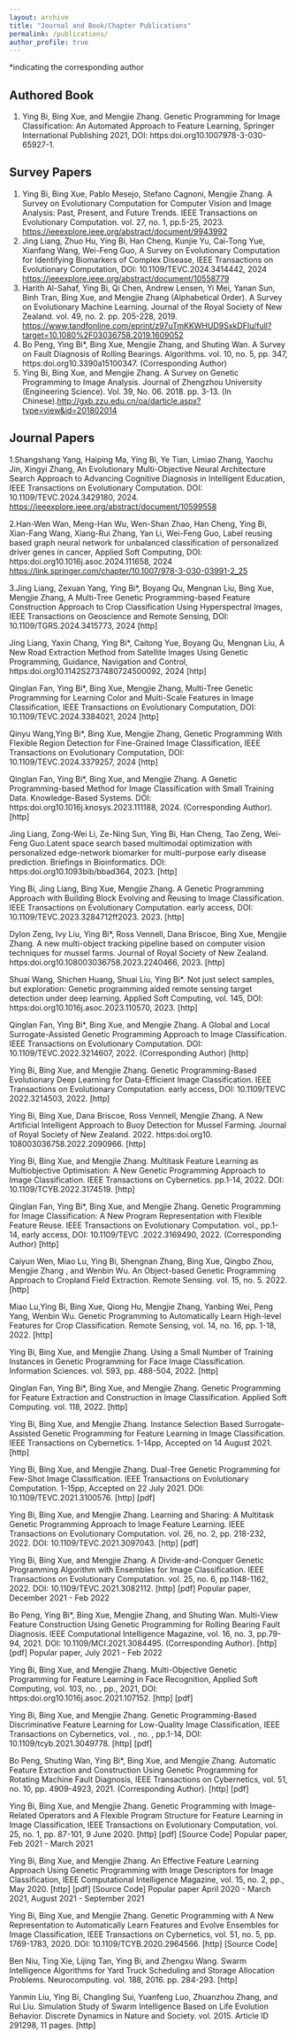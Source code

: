 ```yaml
---
layout: archive
title: "Journal and Book/Chapter Publications"
permalink: /publications/
author_profile: true
---
```

*indicating the corresponding author

## Authored Book
1. Ying Bi, Bing Xue, and Mengjie Zhang. Genetic Programming for Image Classification: An Automated Approach to Feature Learning, Springer International Publishing 2021, DOI: https:doi.org10.1007978-3-030-65927-1.

## Survey Papers
1. Ying Bi, Bing Xue, Pablo Mesejo, Stefano Cagnoni, Mengjie Zhang. A Survey on Evolutionary Computation for Computer Vision and Image Analysis: Past, Present, and Future Trends. IEEE Transactions on Evolutionary Computation. vol. 27, no. 1, pp.5-25, 2023. https://ieeexplore.ieee.org/abstract/document/9943992
2. Jing Liang, Zhuo Hu, Ying Bi, Han Cheng, Kunjie Yu, Cai-Tong Yue, Xianfang Wang, Wei-Feng Guo, A Survey on Evolutionary Computation for Identifying Biomarkers of Complex Disease, IEEE Transactions on Evolutionary Computation, DOI: 10.1109/TEVC.2024.3414442, 2024 https://ieeexplore.ieee.org/abstract/document/10558779
3. Harith Al-Sahaf, Ying Bi, Qi Chen, Andrew Lensen, Yi Mei, Yanan Sun, Binh Tran, Bing Xue, and Mengjie Zhang (Alphabetical Order). A Survey on Evolutionary Machine Learning. Journal of the Royal Society of New Zealand. vol. 49, no. 2. pp. 205-228, 2019. https://www.tandfonline.com/eprint/z97uTmKKWHUD9SxkDFIu/full?target=10.1080%2F03036758.2019.1609052
4. Bo Peng, Ying Bi*, Bing Xue, Mengjie Zhang, and Shuting Wan. A Survey on Fault Diagnosis of Rolling Bearings. Algorithms. vol. 10, no. 5, pp. 347, https:doi.org10.3390a15100347. (Corresponding Author)
5. Ying Bi, Bing Xue, and Mengjie Zhang. A Survey on Genetic Programming to Image Analysis. Journal of Zhengzhou University (Engineering Science). Vol. 39, No. 06. 2018. pp. 3-13. (In Chinese).http://gxb.zzu.edu.cn/oa/darticle.aspx?type=view&id=201802014

## Journal Papers
1.Shangshang Yang, Haiping Ma, Ying Bi, Ye Tian, Limiao Zhang, Yaochu Jin, Xingyi Zhang, An Evolutionary Multi-Objective Neural Architecture Search Approach to Advancing Cognitive Diagnosis in Intelligent Education, IEEE Transactions on Evolutionary Computation. DOI: 10.1109/TEVC.2024.3429180, 2024. https://ieeexplore.ieee.org/abstract/document/10599558

2.Han-Wen Wan, Meng-Han Wu, Wen-Shan Zhao, Han Cheng, Ying Bi, Xian-Fang Wang, Xiang-Rui Zhang, Yan Li, Wei-Feng Guo, Label reusing based graph neural network for unbalanced classification of personalized driver genes in cancer, Applied Soft Computing, DOI: https:doi.org10.1016j.asoc.2024.111658, 2024 https://link.springer.com/chapter/10.1007/978-3-030-03991-2_25

3.Jing Liang, Zexuan Yang, Ying Bi*, Boyang Qu, Mengnan Liu, Bing Xue, Mengjie Zhang, A Multi-Tree Genetic Programming-based Feature Construction Approach to Crop Classification Using Hyperspectral Images, IEEE Transactions on Geoscience and Remote Sensing, DOI: 10.1109/TGRS.2024.3415773, 2024 [http]

Jing Liang, Yaxin Chang, Ying Bi*, Caitong Yue, Boyang Qu, Mengnan Liu, A New Road Extraction Method from Satellite Images Using Genetic Programming, Guidance, Navigation and Control, https:doi.org10.1142S2737480724500092, 2024 [http]

Qinglan Fan, Ying Bi*, Bing Xue, Mengjie Zhang, Multi-Tree Genetic Programming for Learning Color and Multi-Scale Features in Image Classification, IEEE Transactions on Evolutionary Computation, DOI: 10.1109/TEVC.2024.3384021, 2024 [http]

Qinyu Wang,Ying Bi*, Bing Xue, Mengjie Zhang, Genetic Programming With Flexible Region Detection for Fine-Grained Image Classification, IEEE Transactions on Evolutionary Computation, DOI: 10.1109/TEVC.2024.3379257, 2024 [http]

Qinglan Fan, Ying Bi*, Bing Xue, and Mengjie Zhang. A Genetic Programming-based Method for Image Classification with Small Training Data. Knowledge-Based Systems. DOI: https:doi.org10.1016j.knosys.2023.111188, 2024. (Corresponding Author). [http]

Jing Liang, Zong-Wei Li, Ze-Ning Sun, Ying Bi, Han Cheng, Tao Zeng, Wei-Feng Guo.Latent space search based multimodal optimization with personalized edge-network biomarker for multi-purpose early disease prediction. Briefings in Bioinformatics. DOI: https:doi.org10.1093bib/bbad364, 2023. [http]

Ying Bi, Jing Liang, Bing Xue, Mengjie Zhang. A Genetic Programming Approach with Building Block Evolving and Reusing to Image Classification. IEEE Transactions on Evolutionary Computation. early access, DOI: 10.1109/TEVC.2023.3284712ff2023. 2023. [http]

Dylon Zeng, Ivy Liu, Ying Bi*, Ross Vennell, Dana Briscoe, Bing Xue, Mengjie Zhang. A new multi-object tracking pipeline based on computer vision techniques for mussel farms. Journal of Royal Society of New Zealand. https:doi.org10.108003036758.2023.2240466, 2023. [http]

Shuai Wang, Shichen Huang, Shuai Liu, Ying Bi*. Not just select samples, but exploration: Genetic programming aided remote sensing target detection under deep learning. Applied Soft Computing, vol. 145, DOI: https:doi.org10.1016j.asoc.2023.110570, 2023. [http]

Qinglan Fan, Ying Bi*, Bing Xue, and Mengjie Zhang. A Global and Local Surrogate-Assisted Genetic Programming Approach to Image Classification. IEEE Transactions on Evolutionary Computation. DOI: 10.1109/TEVC.2022.3214607, 2022. (Corresponding Author) [http]

Ying Bi, Bing Xue, and Mengjie Zhang. Genetic Programming-Based Evolutionary Deep Learning for Data-Efficient Image Classification. IEEE Transactions on Evolutionary Computation. early access, DOI: 10.1109/TEVC 2022.3214503, 2022. [http]

Ying Bi, Bing Xue, Dana Briscoe, Ross Vennell, Mengjie Zhang. A New Artificial Intelligent Approach to Buoy Detection for Mussel Farming. Journal of Royal Society of New Zealand. 2022. https:doi.org10. 108003036758.2022.2090966. [http]

Ying Bi, Bing Xue, and Mengjie Zhang. Multitask Feature Learning as Multiobjective Optimisation: A New Genetic Programming Approach to Image Classification. IEEE Transactions on Cybernetics. pp.1-14, 2022. DOI: 10.1109/TCYB.2022.3174519. [http]

Qinglan Fan, Ying Bi*, Bing Xue, and Mengjie Zhang. Genetic Programming for Image Classification: A New Program Representation with Flexible Feature Reuse. IEEE Transactions on Evolutionary Computation. vol., pp.1-14, early access, DOI: 10.1109/TEVC .2022.3169490, 2022. (Corresponding Author) [http]

Caiyun Wen, Miao Lu, Ying Bi, Shengnan Zhang, Bing Xue, Qingbo Zhou, Mengjie Zhang , and Wenbin Wu. An Object-based Genetic Programming Approach to Cropland Field Extraction. Remote Sensing. vol. 15, no. 5. 2022. [http]

Miao Lu,Ying Bi, Bing Xue, Qiong Hu, Mengjie Zhang, Yanbing Wei, Peng Yang, Wenbin Wu. Genetic Programming to Automatically Learn High-level Features for Crop Classification. Remote Sensing, vol. 14, no. 16, pp. 1-18, 2022. [http]

Ying Bi, Bing Xue, and Mengjie Zhang. Using a Small Number of Training Instances in Genetic Programming for Face Image Classification. Information Sciences. vol. 593, pp. 488-504, 2022. [http]

Qinglan Fan, Ying Bi*, Bing Xue, and Mengjie Zhang. Genetic Programming for Feature Extraction and Construction in Image Classification. Applied Soft Computing. vol. 118, 2022. [http]

Ying Bi, Bing Xue, and Mengjie Zhang. Instance Selection Based Surrogate-Assisted Genetic Programming for Feature Learning in Image Classification. IEEE Transactions on Cybernetics. 1-14pp, Accepted on 14 August 2021. [http]

Ying Bi, Bing Xue, and Mengjie Zhang. Dual-Tree Genetic Programming for Few-Shot Image Classification. IEEE Transactions on Evolutionary Computation. 1-15pp, Accepted on 22 July 2021. DOI: 10.1109/TEVC.2021.3100576. [http] [pdf]

Ying Bi, Bing Xue, and Mengjie Zhang. Learning and Sharing: A Multitask Genetic Programming Approach to Image Feature Learning. IEEE Transactions on Evolutionary Computation. vol. 26, no. 2, pp. 218-232, 2022. DOI: 10.1109/TEVC.2021.3097043. [http] [pdf]

Ying Bi, Bing Xue, and Mengjie Zhang. A Divide-and-Conquer Genetic Programming Algorithm with Ensembles for Image Classification. IEEE Transactions on Evolutionary Computation. vol. 25, no. 6, pp.1148-1162, 2022. DOI: 10.1109/TEVC.2021.3082112. [http] [pdf] Popular paper, December 2021 - Feb 2022

Bo Peng, Ying Bi*, Bing Xue, Mengjie Zhang, and Shuting Wan. Multi-View Feature Construction Using Genetic Programming for Rolling Bearing Fault Diagnosis. IEEE Computational Intelligence Magazine, vol. 16, no. 3, pp.79-94, 2021. DOI: 10.1109/MCI.2021.3084495. (Corresponding Author). [http] [pdf] Popular paper, July 2021 - Feb 2022

Ying Bi, Bing Xue, and Mengjie Zhang. Multi-Objective Genetic Programming for Feature Learning in Face Recognition, Applied Soft Computing, vol. 103, no. , pp., 2021, DOI: https:doi.org10.1016j.asoc.2021.107152. [http] [pdf]

Ying Bi, Bing Xue, and Mengjie Zhang. Genetic Programming-Based Discriminative Feature Learning for Low-Quality Image Classification, IEEE Transactions on Cybernetics, vol. , no. , pp.1-14, DOI: 10.1109/tcyb.2021.3049778. [http] [pdf]

Bo Peng, Shuting Wan, Ying Bi*, Bing Xue, and Mengjie Zhang. Automatic Feature Extraction and Construction Using Genetic Programming for Rotating Machine Fault Diagnosis, IEEE Transactions on Cybernetics, vol. 51, no. 10, pp. 4909-4923, 2021. (Corresponding Author). [http] [pdf]

Ying Bi, Bing Xue, and Mengjie Zhang. Genetic Programming with Image-Related Operators and A Flexible Program Structure for Feature Learning in Image Classification, IEEE Transactions on Evolutionary Computation, vol. 25, no. 1, pp. 87-101, 9 June 2020. [http] [pdf] [Source Code] Popular paper, Feb 2021 - March 2021

Ying Bi, Bing Xue, and Mengjie Zhang. An Effective Feature Learning Approach Using Genetic Programming with Image Descriptors for Image Classification, IEEE Computational Intelligence Magazine, vol. 15, no. 2, pp., May 2020. [http] [pdf] [Source Code] Popular paper April 2020 - March 2021, August 2021 - September 2021

Ying Bi, Bing Xue, and Mengjie Zhang. Genetic Programming with A New Representation to Automatically Learn Features and Evolve Ensembles for Image Classification, IEEE Transactions on Cybernetics, vol. 51, no. 5, pp. 1769-1783, 2020. DOI: 10.1109/TCYB.2020.2964566. [http] [Source Code]

Ben Niu, Ting Xie, Lijing Tan, Ying Bi, and Zhengxu Wang. Swarm Intelligence Algorithms for Yard Truck Scheduling and Storage Allocation Problems. Neurocomputing. vol. 188, 2016. pp. 284-293. [http]

Yanmin Liu, Ying Bi, Changling Sui, Yuanfeng Luo, Zhuanzhou Zhang, and Rui Liu. Simulation Study of Swarm Intelligence Based on Life Evolution Behavior. Discrete Dynamics in Nature and Society. vol. 2015. Article ID 291298, 11 pages. [http]
